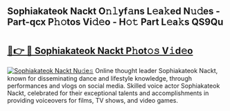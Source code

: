 ## Sophiakateok Nackt O𝚗𝚕yf𝚊ns L𝚎a𝚔ed N𝚞𝚍es - Part-qcx P𝚑𝚘tos Vi𝚍𝚎o - H𝚘𝚝 Part L𝚎a𝚔s QS9Qu

# <h2><a href="http://kf25tqr.oniu.top/?m=Sophiakateok+Nackt">🔗👉 🔴 Sophiakateok Nackt P𝚑ot𝚘𝚜 V𝚒d𝚎o</a></h2>

[![Sophiakateok Nackt Nu𝚍e𝚜](https://i.imgur.com/0qMVB7G.gif)](http://kf25tqr.oniu.top/?m=Sophiakateok+Nackt)
Online thought leader Sophiakateok Nackt, known for disseminating dance and lifestyle knowledge, through performances and vlogs on social media. Skilled voice actor Sophiakateok Nackt, celebrated for their exceptional talents and accomplishments in providing voiceovers for films, TV shows, and video games.  

